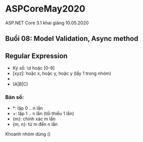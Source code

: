 # ASPCoreMay2020
ASP.NET Core 3.1 khai giảng 10.05.2020

## Buổi 08: Model Validation, Async method
## Regular Expression

* Ký số: \d hoặc [0-9]
* [xyz]: hoặc x, hoặc y, hoặc y (lấy 1 trong nhóm)
* [^xyz]: ko bắt đầu bởi x
* (A|B|C)

### Bản số:
* *: lặp 0 .. n lần
* +: lặp 1 .. n lần (tối thiểu 1 lần)
* {m}: chính xác m lần
* {m, n}: từ m đến n lần

Khoanh nhóm dùng ()
